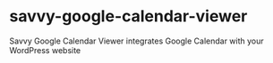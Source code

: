 # savvy-google-calendar-viewer
Savvy Google Calendar Viewer integrates Google Calendar with your WordPress website
